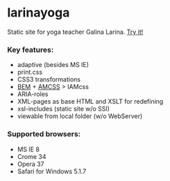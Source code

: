 # larinayoga
Static site for yoga teacher Galina Larina. [Try it!](http://vit-1.github.io/larinayoga/)

### Key features:
- adaptive (besides MS IE)
- print.css
- CSS3 transformations
- [BEM](https://github.com/bem/) + [AMCSS](https://github.com/bem/bem-method/issues/455) > IAMcss
- ARIA-roles
- XML-pages as base HTML and XSLT for redefining
- xsl-includes (static site w/o SSI)
- viewable from local folder (w/o WebServer)

### Supported browsers:
- MS IE 8
- Crome 34
- Opera 37
- Safari for Windows 5.1.7
